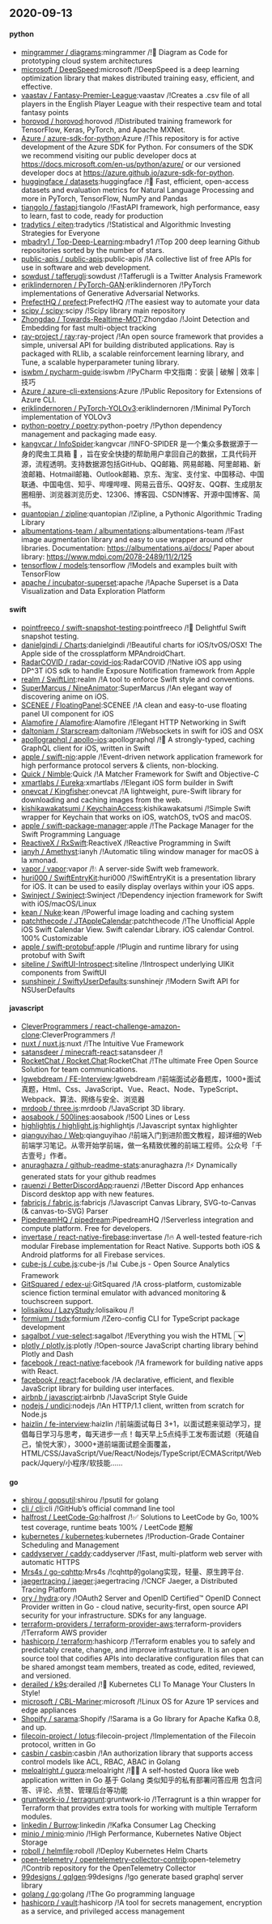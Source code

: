 ## 2020-09-13

#### python
* [mingrammer / diagrams](https://github.com/mingrammer/diagrams):mingrammer /!🎨
Diagram as Code for prototyping cloud system architectures
* [microsoft / DeepSpeed](https://github.com/microsoft/DeepSpeed):microsoft /!DeepSpeed is a deep learning optimization library that makes distributed training easy, efficient, and effective.
* [vaastav / Fantasy-Premier-League](https://github.com/vaastav/Fantasy-Premier-League):vaastav /!Creates a .csv file of all players in the English Player League with their respective team and total fantasy points
* [horovod / horovod](https://github.com/horovod/horovod):horovod /!Distributed training framework for TensorFlow, Keras, PyTorch, and Apache MXNet.
* [Azure / azure-sdk-for-python](https://github.com/Azure/azure-sdk-for-python):Azure /!This repository is for active development of the Azure SDK for Python. For consumers of the SDK we recommend visiting our public developer docs at https://docs.microsoft.com/en-us/python/azure/ or our versioned developer docs at https://azure.github.io/azure-sdk-for-python.
* [huggingface / datasets](https://github.com/huggingface/datasets):huggingface /!🤗
Fast, efficient, open-access datasets and evaluation metrics for Natural Language Processing and more in PyTorch, TensorFlow, NumPy and Pandas
* [tiangolo / fastapi](https://github.com/tiangolo/fastapi):tiangolo /!FastAPI framework, high performance, easy to learn, fast to code, ready for production
* [tradytics / eiten](https://github.com/tradytics/eiten):tradytics /!Statistical and Algorithmic Investing Strategies for Everyone
* [mbadry1 / Top-Deep-Learning](https://github.com/mbadry1/Top-Deep-Learning):mbadry1 /!Top 200 deep learning Github repositories sorted by the number of stars.
* [public-apis / public-apis](https://github.com/public-apis/public-apis):public-apis /!A collective list of free APIs for use in software and web development.
* [sowdust / tafferugli](https://github.com/sowdust/tafferugli):sowdust /!Tafferugli is a Twitter Analysis Framework
* [eriklindernoren / PyTorch-GAN](https://github.com/eriklindernoren/PyTorch-GAN):eriklindernoren /!PyTorch implementations of Generative Adversarial Networks.
* [PrefectHQ / prefect](https://github.com/PrefectHQ/prefect):PrefectHQ /!The easiest way to automate your data
* [scipy / scipy](https://github.com/scipy/scipy):scipy /!Scipy library main repository
* [Zhongdao / Towards-Realtime-MOT](https://github.com/Zhongdao/Towards-Realtime-MOT):Zhongdao /!Joint Detection and Embedding for fast multi-object tracking
* [ray-project / ray](https://github.com/ray-project/ray):ray-project /!An open source framework that provides a simple, universal API for building distributed applications. Ray is packaged with RLlib, a scalable reinforcement learning library, and Tune, a scalable hyperparameter tuning library.
* [iswbm / pycharm-guide](https://github.com/iswbm/pycharm-guide):iswbm /!PyCharm 中文指南：安装 | 破解 | 效率 | 技巧
* [Azure / azure-cli-extensions](https://github.com/Azure/azure-cli-extensions):Azure /!Public Repository for Extensions of Azure CLI.
* [eriklindernoren / PyTorch-YOLOv3](https://github.com/eriklindernoren/PyTorch-YOLOv3):eriklindernoren /!Minimal PyTorch implementation of YOLOv3
* [python-poetry / poetry](https://github.com/python-poetry/poetry):python-poetry /!Python dependency management and packaging made easy.
* [kangvcar / InfoSpider](https://github.com/kangvcar/InfoSpider):kangvcar /!INFO-SPIDER 是一个集众多数据源于一身的爬虫工具箱
🧰
，旨在安全快捷的帮助用户拿回自己的数据，工具代码开源，流程透明。支持数据源包括GitHub、QQ邮箱、网易邮箱、阿里邮箱、新浪邮箱、Hotmail邮箱、Outlook邮箱、京东、淘宝、支付宝、中国移动、中国联通、中国电信、知乎、哔哩哔哩、网易云音乐、QQ好友、QQ群、生成朋友圈相册、浏览器浏览历史、12306、博客园、CSDN博客、开源中国博客、简书。
* [quantopian / zipline](https://github.com/quantopian/zipline):quantopian /!Zipline, a Pythonic Algorithmic Trading Library
* [albumentations-team / albumentations](https://github.com/albumentations-team/albumentations):albumentations-team /!Fast image augmentation library and easy to use wrapper around other libraries. Documentation: https://albumentations.ai/docs/ Paper about library: https://www.mdpi.com/2078-2489/11/2/125
* [tensorflow / models](https://github.com/tensorflow/models):tensorflow /!Models and examples built with TensorFlow
* [apache / incubator-superset](https://github.com/apache/incubator-superset):apache /!Apache Superset is a Data Visualization and Data Exploration Platform

#### swift
* [pointfreeco / swift-snapshot-testing](https://github.com/pointfreeco/swift-snapshot-testing):pointfreeco /!📸
Delightful Swift snapshot testing.
* [danielgindi / Charts](https://github.com/danielgindi/Charts):danielgindi /!Beautiful charts for iOS/tvOS/OSX! The Apple side of the crossplatform MPAndroidChart.
* [RadarCOVID / radar-covid-ios](https://github.com/RadarCOVID/radar-covid-ios):RadarCOVID /!Native iOS app using DP^3T iOS sdk to handle Exposure Notification framework from Apple
* [realm / SwiftLint](https://github.com/realm/SwiftLint):realm /!A tool to enforce Swift style and conventions.
* [SuperMarcus / NineAnimator](https://github.com/SuperMarcus/NineAnimator):SuperMarcus /!An elegant way of discovering anime on iOS.
* [SCENEE / FloatingPanel](https://github.com/SCENEE/FloatingPanel):SCENEE /!A clean and easy-to-use floating panel UI component for iOS
* [Alamofire / Alamofire](https://github.com/Alamofire/Alamofire):Alamofire /!Elegant HTTP Networking in Swift
* [daltoniam / Starscream](https://github.com/daltoniam/Starscream):daltoniam /!Websockets in swift for iOS and OSX
* [apollographql / apollo-ios](https://github.com/apollographql/apollo-ios):apollographql /!📱
A strongly-typed, caching GraphQL client for iOS, written in Swift
* [apple / swift-nio](https://github.com/apple/swift-nio):apple /!Event-driven network application framework for high performance protocol servers & clients, non-blocking.
* [Quick / Nimble](https://github.com/Quick/Nimble):Quick /!A Matcher Framework for Swift and Objective-C
* [xmartlabs / Eureka](https://github.com/xmartlabs/Eureka):xmartlabs /!Elegant iOS form builder in Swift
* [onevcat / Kingfisher](https://github.com/onevcat/Kingfisher):onevcat /!A lightweight, pure-Swift library for downloading and caching images from the web.
* [kishikawakatsumi / KeychainAccess](https://github.com/kishikawakatsumi/KeychainAccess):kishikawakatsumi /!Simple Swift wrapper for Keychain that works on iOS, watchOS, tvOS and macOS.
* [apple / swift-package-manager](https://github.com/apple/swift-package-manager):apple /!The Package Manager for the Swift Programming Language
* [ReactiveX / RxSwift](https://github.com/ReactiveX/RxSwift):ReactiveX /!Reactive Programming in Swift
* [ianyh / Amethyst](https://github.com/ianyh/Amethyst):ianyh /!Automatic tiling window manager for macOS à la xmonad.
* [vapor / vapor](https://github.com/vapor/vapor):vapor /!💧
A server-side Swift web framework.
* [huri000 / SwiftEntryKit](https://github.com/huri000/SwiftEntryKit):huri000 /!SwiftEntryKit is a presentation library for iOS. It can be used to easily display overlays within your iOS apps.
* [Swinject / Swinject](https://github.com/Swinject/Swinject):Swinject /!Dependency injection framework for Swift with iOS/macOS/Linux
* [kean / Nuke](https://github.com/kean/Nuke):kean /!Powerful image loading and caching system
* [patchthecode / JTAppleCalendar](https://github.com/patchthecode/JTAppleCalendar):patchthecode /!The Unofficial Apple iOS Swift Calendar View. Swift calendar Library. iOS calendar Control. 100% Customizable
* [apple / swift-protobuf](https://github.com/apple/swift-protobuf):apple /!Plugin and runtime library for using protobuf with Swift
* [siteline / SwiftUI-Introspect](https://github.com/siteline/SwiftUI-Introspect):siteline /!Introspect underlying UIKit components from SwiftUI
* [sunshinejr / SwiftyUserDefaults](https://github.com/sunshinejr/SwiftyUserDefaults):sunshinejr /!Modern Swift API for NSUserDefaults

#### javascript
* [CleverProgrammers / react-challenge-amazon-clone](https://github.com/CleverProgrammers/react-challenge-amazon-clone):CleverProgrammers /!
* [nuxt / nuxt.js](https://github.com/nuxt/nuxt.js):nuxt /!The Intuitive Vue Framework
* [satansdeer / minecraft-react](https://github.com/satansdeer/minecraft-react):satansdeer /!
* [RocketChat / Rocket.Chat](https://github.com/RocketChat/Rocket.Chat):RocketChat /!The ultimate Free Open Source Solution for team communications.
* [lgwebdream / FE-Interview](https://github.com/lgwebdream/FE-Interview):lgwebdream /!前端面试必备题库，1000+面试真题，Html、Css、JavaScript、Vue、React、Node、TypeScript、Webpack、算法、网络与安全、浏览器
* [mrdoob / three.js](https://github.com/mrdoob/three.js):mrdoob /!JavaScript 3D library.
* [aosabook / 500lines](https://github.com/aosabook/500lines):aosabook /!500 Lines or Less
* [highlightjs / highlight.js](https://github.com/highlightjs/highlight.js):highlightjs /!Javascript syntax highlighter
* [qianguyihao / Web](https://github.com/qianguyihao/Web):qianguyihao /!前端入门到进阶图文教程，超详细的Web前端学习笔记。从零开始学前端，做一名精致优雅的前端工程师。公众号「千古壹号」作者。
* [anuraghazra / github-readme-stats](https://github.com/anuraghazra/github-readme-stats):anuraghazra /!⚡
Dynamically generated stats for your github readmes
* [rauenzi / BetterDiscordApp](https://github.com/rauenzi/BetterDiscordApp):rauenzi /!Better Discord App enhances Discord desktop app with new features.
* [fabricjs / fabric.js](https://github.com/fabricjs/fabric.js):fabricjs /!Javascript Canvas Library, SVG-to-Canvas (& canvas-to-SVG) Parser
* [PipedreamHQ / pipedream](https://github.com/PipedreamHQ/pipedream):PipedreamHQ /!Serverless integration and compute platform. Free for developers.
* [invertase / react-native-firebase](https://github.com/invertase/react-native-firebase):invertase /!🔥
A well-tested feature-rich modular Firebase implementation for React Native. Supports both iOS & Android platforms for all Firebase services.
* [cube-js / cube.js](https://github.com/cube-js/cube.js):cube-js /!📊
Cube.js - Open Source Analytics Framework
* [GitSquared / edex-ui](https://github.com/GitSquared/edex-ui):GitSquared /!A cross-platform, customizable science fiction terminal emulator with advanced monitoring & touchscreen support.
* [lolisaikou / LazyStudy](https://github.com/lolisaikou/LazyStudy):lolisaikou /!
* [formium / tsdx](https://github.com/formium/tsdx):formium /!Zero-config CLI for TypeScript package development
* [sagalbot / vue-select](https://github.com/sagalbot/vue-select):sagalbot /!Everything you wish the HTML <select> element could do, wrapped up into a lightweight, extensible Vue component.
* [plotly / plotly.js](https://github.com/plotly/plotly.js):plotly /!Open-source JavaScript charting library behind Plotly and Dash
* [facebook / react-native](https://github.com/facebook/react-native):facebook /!A framework for building native apps with React.
* [facebook / react](https://github.com/facebook/react):facebook /!A declarative, efficient, and flexible JavaScript library for building user interfaces.
* [airbnb / javascript](https://github.com/airbnb/javascript):airbnb /!JavaScript Style Guide
* [nodejs / undici](https://github.com/nodejs/undici):nodejs /!An HTTP/1.1 client, written from scratch for Node.js
* [haizlin / fe-interview](https://github.com/haizlin/fe-interview):haizlin /!前端面试每日 3+1，以面试题来驱动学习，提倡每日学习与思考，每天进步一点！每天早上5点纯手工发布面试题（死磕自己，愉悦大家），3000+道前端面试题全面覆盖，HTML/CSS/JavaScript/Vue/React/Nodejs/TypeScript/ECMAScritpt/Webpack/Jquery/小程序/软技能……

#### go
* [shirou / gopsutil](https://github.com/shirou/gopsutil):shirou /!psutil for golang
* [cli / cli](https://github.com/cli/cli):cli /!GitHub’s official command line tool
* [halfrost / LeetCode-Go](https://github.com/halfrost/LeetCode-Go):halfrost /!✅
Solutions to LeetCode by Go, 100% test coverage, runtime beats 100% / LeetCode 题解
* [kubernetes / kubernetes](https://github.com/kubernetes/kubernetes):kubernetes /!Production-Grade Container Scheduling and Management
* [caddyserver / caddy](https://github.com/caddyserver/caddy):caddyserver /!Fast, multi-platform web server with automatic HTTPS
* [Mrs4s / go-cqhttp](https://github.com/Mrs4s/go-cqhttp):Mrs4s /!cqhttp的golang实现，轻量、原生跨平台.
* [jaegertracing / jaeger](https://github.com/jaegertracing/jaeger):jaegertracing /!CNCF Jaeger, a Distributed Tracing Platform
* [ory / hydra](https://github.com/ory/hydra):ory /!OAuth2 Server and OpenID Certified™ OpenID Connect Provider written in Go - cloud native, security-first, open source API security for your infrastructure. SDKs for any language.
* [terraform-providers / terraform-provider-aws](https://github.com/terraform-providers/terraform-provider-aws):terraform-providers /!Terraform AWS provider
* [hashicorp / terraform](https://github.com/hashicorp/terraform):hashicorp /!Terraform enables you to safely and predictably create, change, and improve infrastructure. It is an open source tool that codifies APIs into declarative configuration files that can be shared amongst team members, treated as code, edited, reviewed, and versioned.
* [derailed / k9s](https://github.com/derailed/k9s):derailed /!🐶
Kubernetes CLI To Manage Your Clusters In Style!
* [microsoft / CBL-Mariner](https://github.com/microsoft/CBL-Mariner):microsoft /!Linux OS for Azure 1P services and edge appliances
* [Shopify / sarama](https://github.com/Shopify/sarama):Shopify /!Sarama is a Go library for Apache Kafka 0.8, and up.
* [filecoin-project / lotus](https://github.com/filecoin-project/lotus):filecoin-project /!Implementation of the Filecoin protocol, written in Go
* [casbin / casbin](https://github.com/casbin/casbin):casbin /!An authorization library that supports access control models like ACL, RBAC, ABAC in Golang
* [meloalright / guora](https://github.com/meloalright/guora):meloalright /!🖖🏻 A self-hosted Quora like web application written in Go 基于 Golang 类似知乎的私有部署问答应用 包含问答、评论、点赞、管理后台等功能
* [gruntwork-io / terragrunt](https://github.com/gruntwork-io/terragrunt):gruntwork-io /!Terragrunt is a thin wrapper for Terraform that provides extra tools for working with multiple Terraform modules.
* [linkedin / Burrow](https://github.com/linkedin/Burrow):linkedin /!Kafka Consumer Lag Checking
* [minio / minio](https://github.com/minio/minio):minio /!High Performance, Kubernetes Native Object Storage
* [roboll / helmfile](https://github.com/roboll/helmfile):roboll /!Deploy Kubernetes Helm Charts
* [open-telemetry / opentelemetry-collector-contrib](https://github.com/open-telemetry/opentelemetry-collector-contrib):open-telemetry /!Contrib repository for the OpenTelemetry Collector
* [99designs / gqlgen](https://github.com/99designs/gqlgen):99designs /!go generate based graphql server library
* [golang / go](https://github.com/golang/go):golang /!The Go programming language
* [hashicorp / vault](https://github.com/hashicorp/vault):hashicorp /!A tool for secrets management, encryption as a service, and privileged access management
